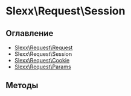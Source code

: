 # Slexx\Request\Session

## Оглавление

* [Slexx\Request\Request](https://github.com/slexx1234/request/blob/master/docs/Request.md)
* Slexx\Request\Session
* [Slexx\Request\Cookie](https://github.com/slexx1234/request/blob/master/docs/Cookie.md)
* [Slexx\Request\Params](https://github.com/slexx1234/request/blob/master/docs/Params.md)

## Методы

